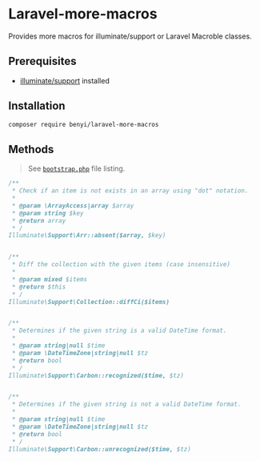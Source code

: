 # Laravel-more-macros

Provides more macros for illuminate/support or Laravel Macroble classes.

## Prerequisites
* [illuminate/support](https://github.com/illuminate/support) installed

## Installation
   ```bash
   composer require benyi/laravel-more-macros
   ```

## Methods
> See [`bootstrap.php`](https://github.com/banqhsia/laravel-more-macros/blob/master/src/bootstrap.php) file listing.

```php
/**
 * Check if an item is not exists in an array using "dot" notation.
 *
 * @param \ArrayAccess|array $array
 * @param string $key
 * @return array
 * /
Illuminate\Support\Arr::absent($array, $key)


/**
 * Diff the collection with the given items (case insensitive)
 *
 * @param mixed $items
 * @return $this
 * /
Illuminate\Support\Collection::diffCi($items)


/**
 * Determines if the given string is a valid DateTime format.
 *
 * @param string|null $time
 * @param \DateTimeZone|string|null $tz
 * @return bool
 * /
Illuminate\Support\Carbon::recognized($time, $tz)


/**
 * Determines if the given string is not a valid DateTime format.
 *
 * @param string|null $time
 * @param \DateTimeZone|string|null $tz
 * @return bool
 * /
Illuminate\Support\Carbon::unrecognized($time, $tz)


```
